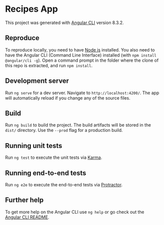 # Recipes App

This project was generated with [Angular CLI](https://github.com/angular/angular-cli) version 8.3.2.

## Reproduce
To reproduce locally, you need to have [Node js](nodejs.org) installed. You also need to have the Angular CLI (Command Line Interface) installed (with `npm install @angular/cli -g`). Open a command prompt in the folder where the clone of this repo is extracted, and run `npm install`.

## Development server

Run `ng serve` for a dev server. Navigate to `http://localhost:4200/`. The app will automatically reload if you change any of the source files.

## Build

Run `ng build` to build the project. The build artifacts will be stored in the `dist/` directory. Use the `--prod` flag for a production build.

## Running unit tests

Run `ng test` to execute the unit tests via [Karma](https://karma-runner.github.io).

## Running end-to-end tests

Run `ng e2e` to execute the end-to-end tests via [Protractor](http://www.protractortest.org/).

## Further help

To get more help on the Angular CLI use `ng help` or go check out the [Angular CLI README](https://github.com/angular/angular-cli/blob/master/README.md).
